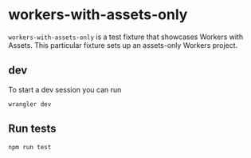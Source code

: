 # workers-with-assets-only

`workers-with-assets-only` is a test fixture that showcases Workers with Assets. This particular fixture sets up an assets-only Workers project.

## dev

To start a dev session you can run

```
wrangler dev
```

## Run tests

```
npm run test
```
